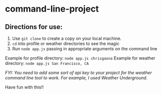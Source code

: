 # command-line-project

## Directions for use:
1. Use `git clone` to create a copy on your local machine.
2. `cd` into profile or weather directories to see the magic
3. Run `node app.js` passing in appropriate arguments on the command line

Example for profile directory: `node app.js chrisgaona`
Example for weather directory: `node app.js San Francisco, CA`

*FYI: You need to add some sort of api key to your project for the weather command line tool to work. For example, I used Weather Underground.*

Have fun with this!!
